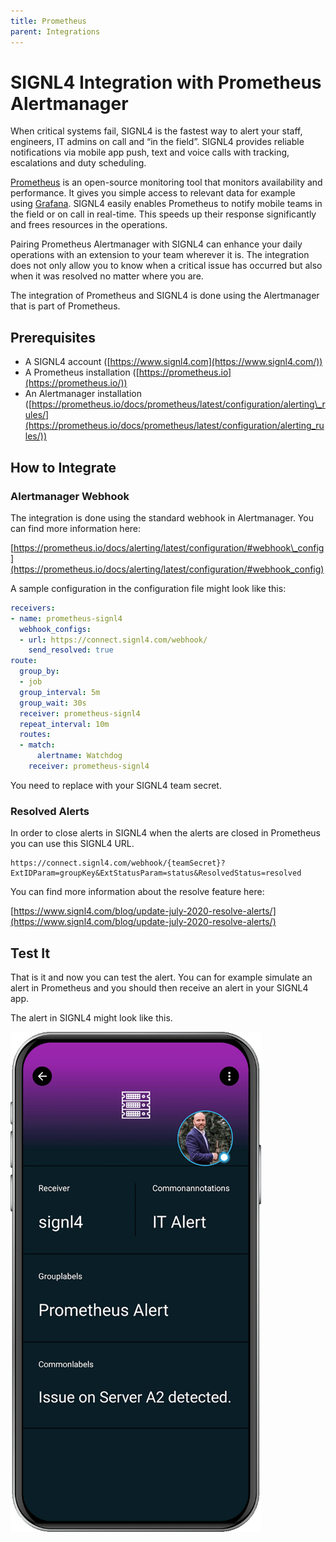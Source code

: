 ```yaml
---
title: Prometheus
parent: Integrations
---
```


# SIGNL4 Integration with Prometheus Alertmanager

When critical systems fail, SIGNL4 is the fastest way to alert your staff, engineers, IT admins on call and “in the field”. SIGNL4 provides reliable notifications via mobile app push, text and voice calls with tracking, escalations and duty scheduling.

[Prometheus](https://prometheus.io/) is an open-source monitoring tool that monitors availability and performance. It gives you simple access to relevant data for example using [Grafana](https://www.signl4.com/blog/portfolio_item/grafana-mobile-alert-notification-app-text-voice-call/). SIGNL4 easily enables Prometheus to notify mobile teams in the field or on call in real-time. This speeds up their response significantly and frees resources in the operations.

Pairing Prometheus Alertmanager with SIGNL4 can enhance your daily operations with an extension to your team wherever it is. The integration does not only allow you to know when a critical issue has occurred but also when it was resolved no matter where you are.

The integration of Prometheus and SIGNL4 is done using the Alertmanager that is part of Prometheus.

## Prerequisites

- A SIGNL4 account ([https://www.signl4.com](https://www.signl4.com/))
- A Prometheus installation ([https://prometheus.io](https://prometheus.io/))
- An Alertmanager installation ([https://prometheus.io/docs/prometheus/latest/configuration/alerting\_rules/](https://prometheus.io/docs/prometheus/latest/configuration/alerting_rules/))

## How to Integrate

### Alertmanager Webhook

The integration is done using the standard webhook in Alertmanager. You can find more information here:

[https://prometheus.io/docs/alerting/latest/configuration/#webhook\_config](https://prometheus.io/docs/alerting/latest/configuration/#webhook_config)

A sample configuration in the configuration file might look like this:

```yaml
receivers:
- name: prometheus-signl4
  webhook_configs:
  - url: https://connect.signl4.com/webhook/
    send_resolved: true
route:
  group_by:
  - job
  group_interval: 5m
  group_wait: 30s
  receiver: prometheus-signl4
  repeat_interval: 10m
  routes:
  - match:
      alertname: Watchdog
    receiver: prometheus-signl4
```

You need to replace with your SIGNL4 team secret.

### Resolved Alerts

In order to close alerts in SIGNL4 when the alerts are closed in Prometheus you can use this SIGNL4 URL.

```
https://connect.signl4.com/webhook/{teamSecret}?ExtIDParam=groupKey&ExtStatusParam=status&ResolvedStatus=resolved
```

You can find more information about the resolve feature here:

[https://www.signl4.com/blog/update-july-2020-resolve-alerts/](https://www.signl4.com/blog/update-july-2020-resolve-alerts/)

## Test It

That is it and now you can test the alert. You can for example simulate an alert in Prometheus and you should then receive an alert in your SIGNL4 app.

The alert in SIGNL4 might look like this.

![SIGNL4 Alert](signl4-prometheus.png)

